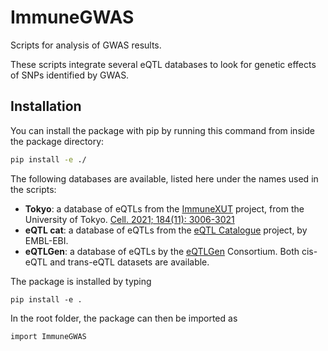 # ImmuneGWAS
Scripts for analysis of GWAS results.

These scripts integrate several eQTL databases to look for genetic effects of SNPs identified by GWAS.


## Installation

You can install the package with pip by running this command from inside the package directory:

```bash
pip install -e ./
```

The following databases are available, listed here under the names used in the scripts:
* **Tokyo**: a database of eQTLs from the [ImmuneXUT](https://www.immunexut.org/) project, from the University of Tokyo.
[Cell. 2021; 184(11): 3006-3021](https://doi.org/10.1016/j.cell.2021.03.056)
* **eQTL cat**: a database of eQTLs from the [eQTL Catalogue](https://www.ebi.ac.uk/eqtl/) project, by EMBL-EBI.
* **eQTLGen**: a database of eQTLs by the [eQTLGen](https://www.eqtlgen.org/) Consortium. Both cis-eQTL and trans-eQTL 
datasets are available.

The package is installed by typing

    pip install -e .

In the root folder, the package can then be imported as 
    
    import ImmuneGWAS